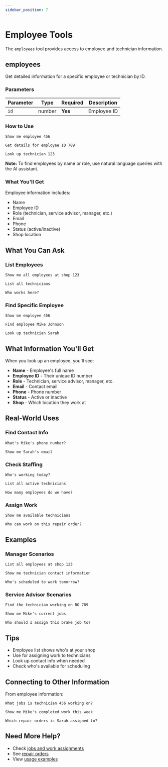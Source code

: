 ```yaml
---
sidebar_position: 7
---
```


# Employee Tools

The `employees` tool provides access to employee and technician information.

## employees

Get detailed information for a specific employee or technician by ID.

### Parameters

| Parameter | Type | Required | Description |
|-----------|------|----------|-------------|
| `id` | number | **Yes** | Employee ID |

### How to Use

```
Show me employee 456
```

```
Get details for employee ID 789
```

```
Look up technician 123
```

**Note:** To find employees by name or role, use natural language queries with the AI assistant.

### What You'll Get

Employee information includes:
- Name
- Employee ID
- Role (technician, service advisor, manager, etc.)
- Email
- Phone
- Status (active/inactive)
- Shop location

## What You Can Ask

### List Employees

```
Show me all employees at shop 123
```

```
List all technicians
```

```
Who works here?
```

### Find Specific Employee

```
Show me employee 456
```

```
Find employee Mike Johnson
```

```
Look up technician Sarah
```

## What Information You'll Get

When you look up an employee, you'll see:

- **Name** - Employee's full name
- **Employee ID** - Their unique ID number
- **Role** - Technician, service advisor, manager, etc.
- **Email** - Contact email
- **Phone** - Phone number
- **Status** - Active or inactive
- **Shop** - Which location they work at

## Real-World Uses

### Find Contact Info

```
What's Mike's phone number?
```

```
Show me Sarah's email
```

### Check Staffing

```
Who's working today?
```

```
List all active technicians
```

```
How many employees do we have?
```

### Assign Work

```
Show me available technicians
```

```
Who can work on this repair order?
```

## Examples

### Manager Scenarios

```
List all employees at shop 123
```

```
Show me technician contact information
```

```
Who's scheduled to work tomorrow?
```

### Service Advisor Scenarios

```
Find the technician working on RO 789
```

```
Show me Mike's current jobs
```

```
Who should I assign this brake job to?
```

## Tips

- Employee list shows who's at your shop
- Use for assigning work to technicians
- Look up contact info when needed
- Check who's available for scheduling

## Connecting to Other Information

From employee information:

```
What jobs is technician 456 working on?
```

```
Show me Mike's completed work this week
```

```
Which repair orders is Sarah assigned to?
```

## Need More Help?

- Check [jobs and work assignments](./jobs.md)
- See [repair orders](./repair-orders.md)
- View [usage examples](../examples/index.md)
